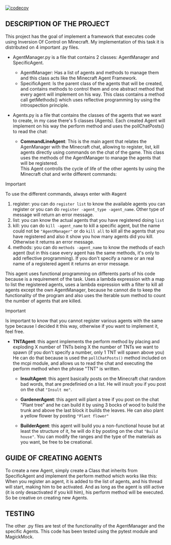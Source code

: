[![codecov](https://codecov.io/gh/Alexxx245/TAP-Framework-Task/graph/badge.svg?token=1WJWHS6F02)](https://codecov.io/gh/Alexxx245/TAP-Framework-Task)

## **DESCRIPTION OF THE PROJECT**

This project has the goal of implement a framework that executes code using Inversion Of Control on Minecraft.
My implementation of this task it is distributed on 4 important .py files.

- AgentManager.py is a file that contains 2 classes: AgentManager and SpecificAgent. 
  - AgentManager: Has a list of agents and methods to manage them and this class acts like the Minecraft Agent Framework.
  - SpecificAgent: Is the parent class of the agents that will be created, and contains methods to control them and one abstract method that every agent will implement on his way.
This class contains a method call getMethods() which uses reflective programming by using the introspection principle.

- Agents.py is a file that contains the classes of the agents that we want to create, in my case there's 5 classes (Agents). Each created Agent will implement on his way the perform method and uses the pollChatPosts() to read the chat:
  - **CommandLineAgent**: This is the main agent that relates the AgenManager with the Minecraft chat, allowing to register, list, kill agents directly using commands on the chat of the game. This class uses the methods of the AgentManager to manage the agents that will be registered. <br/>This Agent controlls the cycle of life of the other agents by using the Minecraft chat and write different commands:
> [!IMPORTANT]
> To use the different commands, always enter with #agent
1. register: you can do `register list` to know the available agents you can register or you can do `register -agent_type -agent_name`. Other type of message will return an error message.
2. list: you can know the actual agents that you have registered doing `list`
3. kill: you can do `kill -agent_name` to kill a specific agent, but the name could not be `"AgentManager"` or do `kill all` to kill all the agents that you have registered and also it show you how many agents did you kill. Otherwise it returns an error message.
4. methods: you can do `methods -agent_name` to know the methods of each agent (but in this case every agent has the same methods, it's only to add reflective programming). If you don't specify a name or an real name of a registered agent it returns an error message.

This agent uses functional programming on differents parts of his code because is a requirement of the task. Uses a lambda expression with a map to list the registered agents, uses a lambda expression with a filter to kill all agents except the own AgentManager, because he cannot die to keep the functionality of the program and also uses the Iterable sum method to count the number of agents that are killed.
> [!IMPORTANT]
> Is important to know that you cannot register various agents with the same type because I decided it this way, otherwise if you want to implement it, feel free.

- **TNTAgent**: this agent implements the perform method by placing and exploding X number of TNTs being X the number of TNTs we want to spawn (if you don't specify a number, only 1 TNT will spawn above you)
He can do that because is used the `pollChatPosts()` method included on the mcpi module, and allows us to read the chat and executing the perform method when the phrase "TNT" is written.

  - **InsultAgent**: this agent basically posts on the Minecraft chat random bad words, that are predefinied on a list. He will insult you if you post on the chat `"Insult me"`.

  - **GardenerAgent**: this agent will plant a tree if you post on the chat "Plant tree" and he can build it by using 3 bocks of wood to build the trunk and above the last block it builds the leaves.
He can also plant a yellow flower by posting `"Plant flower"`

  - **BuilderAgent**: this agent will build you a non-functional house but at least the structure of it, he will do it by posting on the chat `"Build house"`. You can modify the ranges and the type of the materials as you want, be free to be creational.

## **GUIDE OF CREATING AGENTS**

To create a new Agent, simply create a Class that inherits from SpecificAgent and implement the perform method which works like this: 
When you register an agent, it is added to the list of agents, and his thread will start, making him to be activated. And as long as the agent is still active (it is only desactivated if you kill him), his perform method will be executed.
So be creative on creating new Agents.

## **TESTING**<br/>

The other .py files are test of the functionality of the AgentManager and the specific Agents. This code has been tested using the pytest module and MagickMock.

